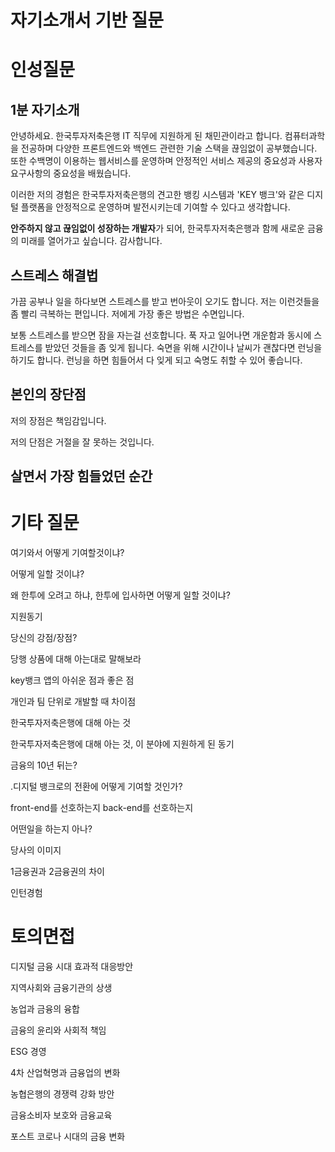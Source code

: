 # 자기소개서 기반 질문


# 인성질문

## 1분 자기소개
안녕하세요. 한국투자저축은행 IT 직무에 지원하게 된 채민관이라고 합니다. 컴퓨터과학을 전공하며 다양한 프론트엔드와 백엔드 관련한 기술 스택을 끊임없이 공부했습니다. 또한 수백명이 이용하는 웹서비스를 운영하며 안정적인 서비스 제공의 중요성과 사용자 요구사항의 중요성을 배웠습니다.

이러한 저의 경험은 한국투자저축은행의 견고한 뱅킹 시스템과 'KEY 뱅크'와 같은 디지털 플랫폼을 안정적으로 운영하며 발전시키는데 기여할 수 있다고 생각합니다.

**안주하지 않고 끊임없이 성장하는 개발자**가 되어, 한국투자저축은행과 함께 새로운 금융의 미래를 열어가고 싶습니다. 감사합니다.

## 스트레스 해결법

가끔 공부나 일을 하다보면 스트레스를 받고 번아웃이 오기도 합니다.
저는 이런것들을 좀 빨리 극복하는 편입니다. 
저에게 가장 좋은 방법은 수면입니다. 

보통 스트레스를 받으면 잠을 자는걸 선호합니다. 푹 자고 일어나면 개운함과 동시에 스트레스를 받았던 것들을 좀 잊게 됩니다. 숙면을 위해 시간이나 날씨가 괜찮다면 런닝을 하기도 합니다. 런닝을 하면 힘들어서 다 잊게 되고 숙명도 취할 수 있어 좋습니다.

## 본인의 장단점

저의 장점은 책임감입니다.

저의 단점은 거절을 잘 못하는 것입니다.

## 살면서 가장 힘들었던 순간
# 기타 질문
여기와서 어떻게 기여할것이냐?  

어떻게 일할 것이냐?

왜 한투에 오려고 하냐, 한투에 입사하면 어떻게 일할 것이냐?

지원동기

당신의 강점/장점?

당행 상품에 대해 아는대로 말해보라

key뱅크 앱의 아쉬운 점과 좋은 점  

개인과 팀 단위로 개발할 때 차이점  

한국투자저축은행에 대해 아는 것

한국투자저축은행에 대해 아는 것, 이 분야에 지원하게 된 동기

금융의 10년 뒤는?

.디지털 뱅크로의 전환에 어떻게 기여할 것인가?

front-end를 선호하는지 back-end를 선호하는지

어떤일을 하는지 아나?

당사의 이미지

1금융권과 2금융권의 차이

인턴경험

# 토의면접

디지털 금융 시대 효과적 대응방안

지역사회와 금융기관의 상생

농업과 금융의 융합

금융의 윤리와 사회적 책임

ESG 경영

4차 산업혁명과 금융업의 변화

농협은행의 경쟁력 강화 방안

금융소비자 보호와 금융교육

포스트 코로나 시대의 금융 변화